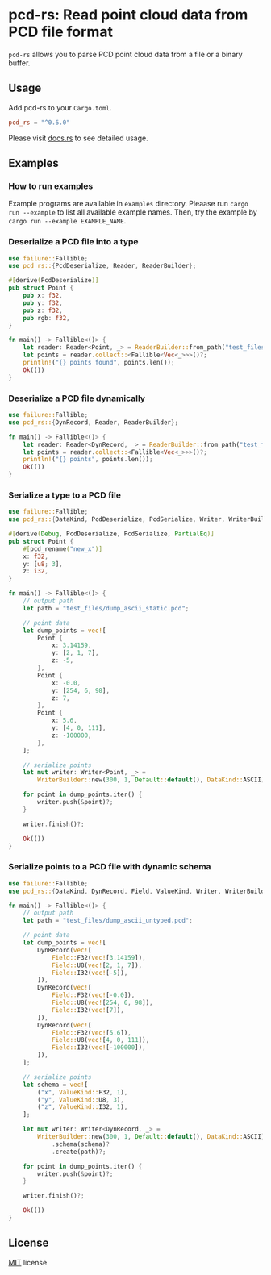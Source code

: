 # pcd-rs: Read point cloud data from **PCD** file format

`pcd-rs` allows you to parse PCD point cloud data from a file or a binary buffer.

## Usage

Add pcd-rs to your `Cargo.toml`.

```toml
pcd_rs = "^0.6.0"
```

Please visit [docs.rs](https://docs.rs/pcd-rs/) to see detailed usage.

## Examples

### How to run examples

Example programs are available in `examples` directory.
Pleaase run `cargo run --example` to list all available example names.
Then, try the example by `cargo run --example EXAMPLE_NAME`.


### Deserialize a PCD file into a type

```rust
use failure::Fallible;
use pcd_rs::{PcdDeserialize, Reader, ReaderBuilder};

#[derive(PcdDeserialize)]
pub struct Point {
    pub x: f32,
    pub y: f32,
    pub z: f32,
    pub rgb: f32,
}

fn main() -> Fallible<()> {
    let reader: Reader<Point, _> = ReaderBuilder::from_path("test_files/ascii.pcd")?;
    let points = reader.collect::<Fallible<Vec<_>>>()?;
    println!("{} points found", points.len());
    Ok(())
}
```

### Deserialize a PCD file dynamically

```rust
use failure::Fallible;
use pcd_rs::{DynRecord, Reader, ReaderBuilder};

fn main() -> Fallible<()> {
    let reader: Reader<DynRecord, _> = ReaderBuilder::from_path("test_files/binary.pcd")?;
    let points = reader.collect::<Fallible<Vec<_>>>()?;
    println!("{} points", points.len());
    Ok(())
}
```

### Serialize a type to a PCD file

```rust
use failure::Fallible;
use pcd_rs::{DataKind, PcdDeserialize, PcdSerialize, Writer, WriterBuilder};

#[derive(Debug, PcdDeserialize, PcdSerialize, PartialEq)]
pub struct Point {
    #[pcd_rename("new_x")]
    x: f32,
    y: [u8; 3],
    z: i32,
}

fn main() -> Fallible<()> {
    // output path
    let path = "test_files/dump_ascii_static.pcd";

    // point data
    let dump_points = vec![
        Point {
            x: 3.14159,
            y: [2, 1, 7],
            z: -5,
        },
        Point {
            x: -0.0,
            y: [254, 6, 98],
            z: 7,
        },
        Point {
            x: 5.6,
            y: [4, 0, 111],
            z: -100000,
        },
    ];

    // serialize points
    let mut writer: Writer<Point, _> =
        WriterBuilder::new(300, 1, Default::default(), DataKind::ASCII)?.create(path)?;

    for point in dump_points.iter() {
        writer.push(&point)?;
    }

    writer.finish()?;

    Ok(())
}
```

### Serialize points to a PCD file with dynamic schema

```rust
use failure::Fallible;
use pcd_rs::{DataKind, DynRecord, Field, ValueKind, Writer, WriterBuilder};

fn main() -> Fallible<()> {
    // output path
    let path = "test_files/dump_ascii_untyped.pcd";

    // point data
    let dump_points = vec![
        DynRecord(vec![
            Field::F32(vec![3.14159]),
            Field::U8(vec![2, 1, 7]),
            Field::I32(vec![-5]),
        ]),
        DynRecord(vec![
            Field::F32(vec![-0.0]),
            Field::U8(vec![254, 6, 98]),
            Field::I32(vec![7]),
        ]),
        DynRecord(vec![
            Field::F32(vec![5.6]),
            Field::U8(vec![4, 0, 111]),
            Field::I32(vec![-100000]),
        ]),
    ];

    // serialize points
    let schema = vec![
        ("x", ValueKind::F32, 1),
        ("y", ValueKind::U8, 3),
        ("z", ValueKind::I32, 1),
    ];

    let mut writer: Writer<DynRecord, _> =
        WriterBuilder::new(300, 1, Default::default(), DataKind::ASCII)?
            .schema(schema)?
            .create(path)?;

    for point in dump_points.iter() {
        writer.push(&point)?;
    }

    writer.finish()?;

    Ok(())
}
```

## License

[MIT](LICENSE) license
